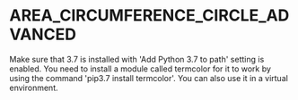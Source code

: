 # AREA_CIRCUMFERENCE_CIRCLE_ADVANCED
Make sure that 3.7 is installed with 'Add Python 3.7 to path' setting is enabled. You need to install a module called termcolor for it to work by using the command 'pip3.7 install termcolor'. You can also use it in a virtual environment.
